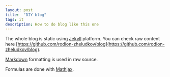 ```yaml
---
layout: post
title:  "DIY blog"
tags: it
description: How to do blog like this one
---
```


The whole blog is static using [Jekyll](http://jekyllrb.com/) platform. You can check raw content here [https://github.com/rodion-zheludkov/blog](https://github.com/rodion-zheludkov/blog).

[Markdown](http://daringfireball.net/projects/markdown/) formatting is used in raw source.

Formulas are done with [Mathjax](http://www.mathjax.org/).
